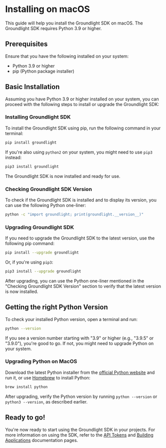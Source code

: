 # Installing on macOS

This guide will help you install the Groundlight SDK on macOS. The Groundlight SDK requires Python 3.9 or higher.

## Prerequisites

Ensure that you have the following installed on your system:

- Python 3.9 or higher
- pip (Python package installer)

## Basic Installation

Assuming you have Python 3.9 or higher installed on your system, you can proceed with the following steps to install or upgrade the Groundlight SDK:

### Installing Groundlight SDK

To install the Groundlight SDK using pip, run the following command in your terminal:

```bash
pip install groundlight
```

If you're also using `python2` on your system, you might need to use `pip3` instead:

```bash
pip3 install groundlight
```

The Groundlight SDK is now installed and ready for use.

### Checking Groundlight SDK Version

To check if the Groundlight SDK is installed and to display its version, you can use the following Python one-liner:

```bash
python -c "import groundlight; print(groundlight.__version__)"
```

### Upgrading Groundlight SDK

If you need to upgrade the Groundlight SDK to the latest version, use the following pip command:

```bash
pip install --upgrade groundlight
```

Or, if you're using `pip3`:

```bash
pip3 install --upgrade groundlight
```

After upgrading, you can use the Python one-liner mentioned in the "Checking Groundlight SDK Version" section to verify that the latest version is now installed.

## Getting the right Python Version

To check your installed Python version, open a terminal and run:

```bash
python --version
```

If you see a version number starting with "3.9" or higher (e.g., "3.9.5" or "3.9.0"), you're good to go. If not, you might need to upgrade Python on your system.

### Upgrading Python on MacOS

Download the latest Python installer from the [official Python website](https://www.python.org/downloads/mac-osx/) and run it, or use [Homebrew](https://brew.sh/) to install Python:

  ```bash
  brew install python
  ```

After upgrading, verify the Python version by running `python --version` or `python3 --version`, as described earlier.

## Ready to go!

You're now ready to start using the Groundlight SDK in your projects. For more information on using the SDK, refer to the [API Tokens](/docs/getting-started/api-tokens) and [Building Applications](/docs/building-applications) documentation pages.
